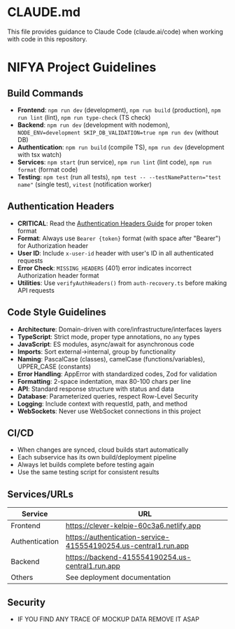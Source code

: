 # CLAUDE.md

This file provides guidance to Claude Code (claude.ai/code) when working with code in this repository.

# NIFYA Project Guidelines

## Build Commands
- **Frontend**: `npm run dev` (development), `npm run build` (production), `npm run lint` (lint), `npm run type-check` (TS check)
- **Backend**: `npm run dev` (development with nodemon), `NODE_ENV=development SKIP_DB_VALIDATION=true npm run dev` (without DB)
- **Authentication**: `npm run build` (compile TS), `npm run dev` (development with tsx watch)
- **Services**: `npm start` (run service), `npm run lint` (lint code), `npm run format` (format code)
- **Testing**: `npm test` (run all tests), `npm test -- --testNamePattern="test name"` (single test), `vitest` (notification worker)

## Authentication Headers
- **CRITICAL**: Read the [Authentication Headers Guide](AUTH-HEADER-GUIDE.md) for proper token format
- **Format**: Always use `Bearer {token}` format (with space after "Bearer") for Authorization header
- **User ID**: Include `x-user-id` header with user's ID in all authenticated requests
- **Error Check**: `MISSING_HEADERS` (401) error indicates incorrect Authorization header format
- **Utilities**: Use `verifyAuthHeaders()` from `auth-recovery.ts` before making API requests

## Code Style Guidelines
- **Architecture**: Domain-driven with core/infrastructure/interfaces layers
- **TypeScript**: Strict mode, proper type annotations, no `any` types
- **JavaScript**: ES modules, async/await for asynchronous code
- **Imports**: Sort external->internal, group by functionality
- **Naming**: PascalCase (classes), camelCase (functions/variables), UPPER_CASE (constants)
- **Error Handling**: AppError with standardized codes, Zod for validation
- **Formatting**: 2-space indentation, max 80-100 chars per line
- **API**: Standard response structure with status and data
- **Database**: Parameterized queries, respect Row-Level Security
- **Logging**: Include context with requestId, path, and method
- **WebSockets**: Never use WebSocket connections in this project

## CI/CD
- When changes are synced, cloud builds start automatically
- Each subservice has its own build/deployment pipeline
- Always let builds complete before testing again
- Use the same testing script for consistent results

## Services/URLs
| Service | URL |
|---------|-----|
| Frontend | https://clever-kelpie-60c3a6.netlify.app |
| Authentication | https://authentication-service-415554190254.us-central1.run.app |
| Backend | https://backend-415554190254.us-central1.run.app |
| Others | See deployment documentation |

## Security
- IF YOU FIND ANY TRACE OF MOCKUP DATA REMOVE IT ASAP